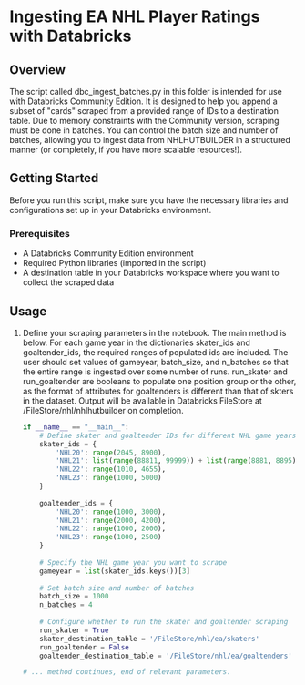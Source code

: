 # Ingesting EA NHL Player Ratings with Databricks

## Overview

The script called dbc_ingest_batches.py in this folder is intended for use with Databricks Community Edition. It is designed to help you append a subset of "cards" scraped from a provided range of IDs to a destination table. Due to memory constraints with the Community version, scraping must be done in batches. You can control the batch size and number of batches, allowing you to ingest data from NHLHUTBUILDER in a structured manner (or completely, if you have more scalable resources!).

## Getting Started

Before you run this script, make sure you have the necessary libraries and configurations set up in your Databricks environment.

### Prerequisites

- A Databricks Community Edition environment
- Required Python libraries (imported in the script)
- A destination table in your Databricks workspace where you want to collect the scraped data

## Usage

1. Define your scraping parameters in the notebook. The main method is below.  For each game year in the dictionaries skater_ids and goaltender_ids, the required ranges of populated ids are included.  The user should set values of gameyear, batch_size, and n_batches so that the entire range is ingested over some number of runs.  run_skater and run_goaltender are booleans to populate one position group or the other, as the format of attributes for goaltenders is different than that of skters in the dataset. Output will be available in Databricks FileStore at /FileStore/nhl/nhlhutbuilder on completion.

   ```python
   if __name__ == "__main__":
       # Define skater and goaltender IDs for different NHL game years
       skater_ids = {
           'NHL20': range(2045, 8900),
           'NHL21': list(range(88811, 99999)) + list(range(8881, 8895)),
           'NHL22': range(1010, 4655),
           'NHL23': range(1000, 5000)
       }
       
       goaltender_ids = {
           'NHL20': range(1000, 3000),
           'NHL21': range(2000, 4200),
           'NHL22': range(1000, 2000),
           'NHL23': range(1000, 2500)
       }
       
       # Specify the NHL game year you want to scrape
       gameyear = list(skater_ids.keys())[3]
       
       # Set batch size and number of batches
       batch_size = 1000
       n_batches = 4
       
       # Configure whether to run the skater and goaltender scraping
       run_skater = True
       skater_destination_table = '/FileStore/nhl/ea/skaters'
       run_goaltender = False
       goaltender_destination_table = '/FileStore/nhl/ea/goaltenders'

   # ... method continues, end of relevant parameters.
